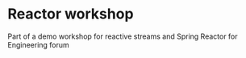 # Reactor workshop

Part of a demo workshop for reactive streams and Spring Reactor for Engineering forum